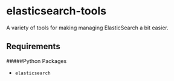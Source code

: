 elasticsearch-tools
===================

A variety of tools for making managing ElasticSearch a bit easier.

Requirements
------------

#####Python Packages
- `elasticsearch`

